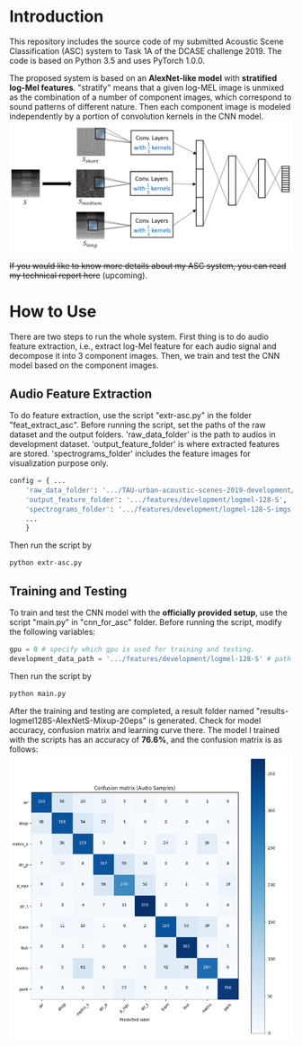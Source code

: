 # Introduction

This repository includes the source code of my submitted Acoustic Scene Classification (ASC) system to Task 1A of the DCASE challenge 2019. The code is based on Python 3.5 and uses PyTorch 1.0.0.

The proposed system is based on an **AlexNet-like model** with **stratified log-Mel features**. "stratify" means that a given log-MEL image is unmixed as the combination of a number of component images, which correspond to sound patterns of different nature. Then each component image is modeled independently by a portion of convolution kernels in the CNN model.
![](system_framework.png)

~~If you would like to know more details about my ASC system, you can read my technical report here~~ (upcoming). 

# How to Use

There are two steps to run the whole system. First thing is to do audio feature extraction, i.e., extract log-Mel feature for each audio signal and decompose it into 3 component images. Then, we train and test the CNN model based on the component images.

## Audio Feature Extraction

To do feature extraction, use the script "extr-asc.py" in the folder "feat_extract_asc". Before running the script, set the paths of the raw dataset and the output folders. 'raw_data_folder' is the path to audios in development dataset. 'output_feature_folder' is where extracted features are stored. 'spectrograms_folder' includes the feature images for visualization purpose only.

```python
config = { ...
	'raw_data_folder': '.../TAU-urban-acoustic-scenes-2019-development/audio',
	'output_feature_folder': '.../features/development/logmel-128-S',
	'spectrograms_folder': '.../features/development/logmel-128-S-imgs',
	...
	}
```
Then run the script by
```python
python extr-asc.py
```

## Training and Testing

To train and test the CNN model with the **officially provided setup**, use the script "main.py" in "cnn_for_asc" folder. Before running the script, modify the following variables:

```python
gpu = 0 # specify which gpu is used for training and testing.
development_data_path = '.../features/development/logmel-128-S' # path to feature folder.
```
Then run the script by 
```python
python main.py
```
After the training and testing are completed, a result folder named "results-logmel128S-AlexNetS-Mixup-20eps" is generated. Check for model accuracy, confusion matrix and learning curve there. The model I trained with the scripts has an accuracy of **76.6%**, and the confusion matrix is as follows:
![](cnf_mtx.png)
